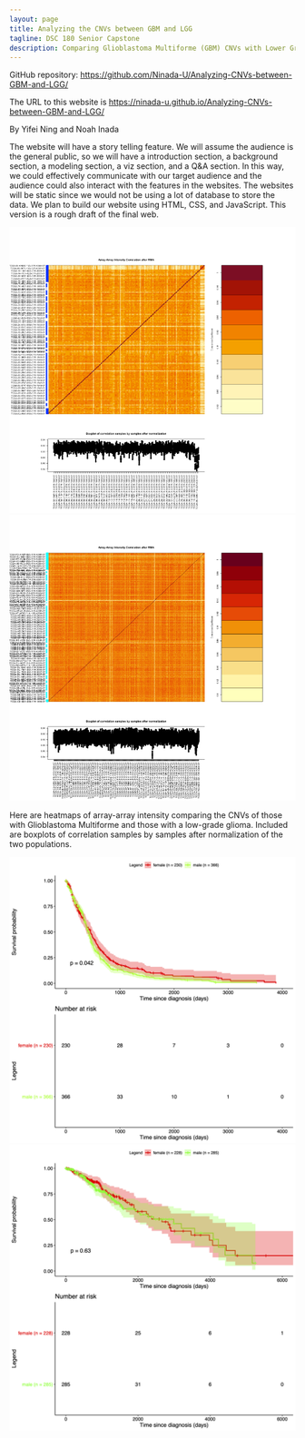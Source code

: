```yaml
---
layout: page
title: Analyzing the CNVs between GBM and LGG
tagline: DSC 180 Senior Capstone
description: Comparing Glioblastoma Multiforme (GBM) CNVs with Lower Grade Glioma (LGG) CNVs
---
```


GitHub repository: https://github.com/Ninada-U/Analyzing-CNVs-between-GBM-and-LGG/


The URL to this website is https://ninada-u.github.io/Analyzing-CNVs-between-GBM-and-LGG/

By Yifei Ning and Noah Inada



The website will have a story telling feature. We will assume the audience is the general public, so we will have a introduction section, a background section, a modeling section, a viz section, and a Q&A section. In this way, we could effectively communicate with our target audience and the audience could also interact with the features in the websites. The websites will be static since we would not be using a lot of database to store the data. We plan to build our website using HTML, CSS, and JavaScript. This version is a rough draft of the final web.

![GBM RNA-seq heatmap](./assets/images/GBM_heatmap.png )
![LGG RNA-seq heatmap](./assets/images/LGG_heatmap.png)

Here are heatmaps of array-array intensity comparing the CNVs of those with Glioblastoma Multiforme and those with a low-grade glioma. Included are boxplots of correlation samples by samples after normalization of the two populations.



![GBM survival plot](./assets/images/GBM_survival_plot.png )![LGG survival plot](./assets/images/LGG_survival_plot.png )